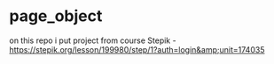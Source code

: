 # page_object
on this repo i put project from course Stepik - https://stepik.org/lesson/199980/step/1?auth=login&amp;unit=174035

